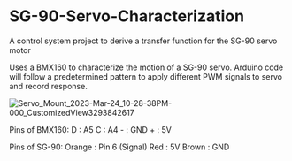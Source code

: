 # SG-90-Servo-Characterization
A control system project to derive a transfer function for the SG-90 servo motor

Uses a BMX160 to characterize the motion of a SG-90 servo.
Arduino code will follow a predetermined pattern to apply different PWM signals to servo and record response.

![Servo_Mount_2023-Mar-24_10-28-38PM-000_CustomizedView3293842617](https://user-images.githubusercontent.com/72110751/227655902-7ee8512d-ae89-4d39-a360-43a73d006889.png)


Pins of BMX160:
D : A5
C : A4
\- : GND
\+ : 5V

Pins of SG-90:
Orange  : Pin 6 (Signal)
Red     : 5V
Brown   : GND
